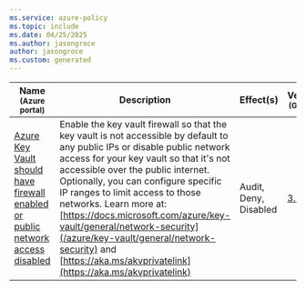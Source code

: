 ```yaml
---
ms.service: azure-policy
ms.topic: include
ms.date: 04/25/2025
ms.author: jasongroce
author: jasongroce
ms.custom: generated
---
```


|Name<br /><sub>(Azure portal)</sub> |Description |Effect(s) |Version<br /><sub>(GitHub)</sub> |
|---|---|---|---|
|[Azure Key Vault should have firewall enabled or public network access disabled](https://portal.azure.com/#blade/Microsoft_Azure_Policy/PolicyDetailBlade/definitionId/%2Fproviders%2FMicrosoft.Authorization%2FpolicyDefinitions%2F55615ac9-af46-4a59-874e-391cc3dfb490) |Enable the key vault firewall so that the key vault is not accessible by default to any public IPs or disable public network access for your key vault so that it's not accessible over the public internet. Optionally, you can configure specific IP ranges to limit access to those networks. Learn more at: [https://docs.microsoft.com/azure/key-vault/general/network-security](/azure/key-vault/general/network-security) and [https://aka.ms/akvprivatelink](https://aka.ms/akvprivatelink) |Audit, Deny, Disabled |[3.3.0](https://github.com/Azure/azure-policy/blob/master/built-in-policies/policyDefinitions/Key%20Vault/FirewallEnabled_Audit.json) |
